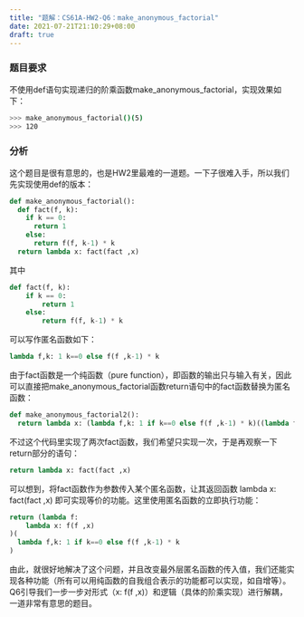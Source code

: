 ```yaml
---
title: "题解：CS61A-HW2-Q6：make_anonymous_factorial"
date: 2021-07-21T21:10:29+08:00
draft: true
---
```


### 题目要求
不使用def语句实现递归的阶乘函数make_anonymous_factorial，实现效果如下：
```bash
>>> make_anonymous_factorial()(5)    
>>> 120
```

### 分析
这个题目是很有意思的，也是HW2里最难的一道题。一下子很难入手，所以我们先实现使用def的版本：
```python
def make_anonymous_factorial():
  def fact(f, k):
    if k == 0:
      return 1
    else:
      return f(f, k-1) * k
  return lambda x: fact(fact ,x)
```
其中
```python
def fact(f, k):
    if k == 0:
        return 1
    else:
        return f(f, k-1) * k
```
可以写作匿名函数如下：
```python
lambda f,k: 1 k==0 else f(f ,k-1) * k
```
由于fact函数是一个纯函数（pure function），即函数的输出只与输入有关，因此可以直接把make_anonymous_factorial函数return语句中的fact函数替换为匿名函数：
```python
def make_anonymous_factorial2():
  return lambda x: (lambda f,k: 1 if k==0 else f(f ,k-1) * k)((lambda f,k: 1 if k==0 else f(f ,k-1) * k),x)
```
不过这个代码里实现了两次fact函数，我们希望只实现一次，于是再观察一下return部分的语句：
```python
return lambda x: fact(fact ,x)
```
可以想到，将fact函数作为参数传入某个匿名函数，让其返回函数 lambda x: fact(fact ,x) 即可实现等价的功能。这里使用匿名函数的立即执行功能：
```python
return (lambda f:
    lambda x: f(f ,x)
)(
  lambda f,k: 1 if k==0 else f(f ,k-1) * k
)
```
由此，就很好地解决了这个问题，并且改变最外层匿名函数的传入值，我们还能实现各种功能（所有可以用纯函数的自我组合表示的功能都可以实现，如自增等）。
Q6引导我们一步一步对形式（x: f(f ,x)）和逻辑（具体的阶乘实现）进行解耦，一道非常有意思的题目。